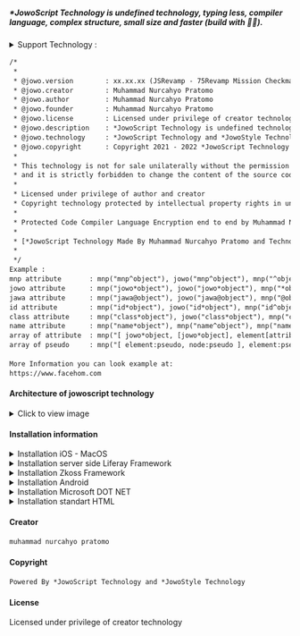 ##### *JowoScript Technology is undefined technology, typing less, compiler language, complex structure, small size and faster (build with 💓🦄).
<details>
<summary>Support Technology :</summary>
	
<ul><li><bold>*JowoScript Technology build with bytecode concept with methode Just In Time (JIT) and writing in notepad.</bold></li><li><bold>*JowoStyle Technology build with core of computation style concept with methode Just In Time (JIT) and writing in notepad.</bold></li><li>Auto compiler file extension *.jowo</li><li>Auto compiler file extension *.jawa</li><li>Auto compiler file extension *.js3</li><li>Auto compiler file extension *.jss</li><li>Support TypeScript above version 1.0.0 auto compiler file *.ts (the mean is a good combination for each other to make enterprise systems or other like Ai, ML, AR, VR, etc in the future) I call this the Checkmate</li><li>Dive Deeper JowoStyle Runtimes of compiler type, condition, utility inside file extension *.jss or *.js3 and application/jowostyle</li><li>Dive Deeper JowoScript Runtimes of compiler type, condition, utility inside file extension *.jowo and application/jowoscript</li><li>Encryption end to end (Meaning i.e is that all data linked to jowoscript will be automatically encrypted with source code base)</li><li>JowoScript Technology cannot be detected by third-party technology or the like because the source code of JowoScript Technology is end-to-end encryption, meaning that it is not easily read by bad hackers or cybercriminals.</li><li>Very easy to install on multiplatform servers to deploy because it is a cross platform with javascript technology standard</li><li>Responsive mode user interface (Meaning i.e. when your design is in tablet mode, mobile or phone mode, television mode, LCD(Liquid Crystal Display) mode and laptop mode)</li><li>Cross platform (For example, a cross-platform application may run on Microsoft Mobile, Microsoft Windows, Android, z/OS, Linux OS, Unix OS, iOS and macOS)</li><li>Smart automatic detection error in javascript engine</li><li>Smart automatic detection error in jowoscript engine</li><li>Smart automatic jowoscript in Java Enterprise Edition (JEE)</li><li>Handling array of objects and decided multiple of attributes and pseudo</li><li>Licensed under privilege of creator technology (How to get token license contact email cohayfun@gmail)</li></ul>
</details>

```html
/*
 *
 * @jowo.version        : xx.xx.xx (JSRevamp - 75Revamp Mission Checkmate).
 * @jowo.creator        : Muhammad Nurcahyo Pratomo
 * @jowo.author         : Muhammad Nurcahyo Pratomo
 * @jowo.founder        : Muhammad Nurcahyo Pratomo
 * @jowo.license        : Licensed under privilege of creator technology (How to get token license contact email cohayfun@gmail).
 * @jowo.description	: *JowoScript Technology is undefined technology, typing less, compiler language, complex structure, small size and faster (build with 💓🦄).
 * @jowo.technology     : *JowoScript Technology and *JowoStyle Technology
 * @jowo.copyright      : Copyright 2021 - 2022 *JowoScript Technology and *JowoStyle Technology. All rights reserved.
 *
 * This technology is not for sale unilaterally without the permission of the creator 
 * and it is strictly forbidden to change the content of the source code without the permission of the creator technology.
 * 
 * Licensed under privilege of author and creator
 * Copyright technology protected by intellectual property rights in underground.
 *
 * Protected Code Compiler Language Encryption end to end by Muhammad Nurcahyo Pratomo.
 * 
 * [*JowoScript Technology Made By Muhammad Nurcahyo Pratomo and Technology Under of Muhammad Nurcahyo Pratomo]
 * 
 */
Example :
mnp attribute		: mnp("mnp^object"), jowo("mnp^object"), mnp("^object"), jowo("^object");
jowo attribute		: mnp("jowo*object"), jowo("jowo*object"), mnp("*object"), jowo("*object");
jawa attribute		: mnp("jawa@object"), jowo("jawa@object"), mnp("@object"), jowo("@object");
id attribute		: mnp("id*object"), jowo("id*object"), mnp("id^object"), jowo("id^object"), mnp("id@object"), jowo("id@object"), mnp("#object"), jowo("#object");
class attribute		: mnp("class*object"), jowo("class*object"), mnp("class^object"), jowo("class^object"), mnp("class@object"), jowo("class@object"), mnp(".object"), jowo(".object");
name attribute		: mnp("name*object"), mnp("name^object"), mnp("name@object");
array of attribute 	: mnp("[ jowo*object, [jowo*object], element[attribute], node[node] ]")	mnp("element[attribute="value"], [attribute="value"], [attribute="value"] [attribute]");
array of pseudo		: mnp("[ element:pseudo, node:pseudo ], element:pseudo node:pseudo object:pseudo ");

More Information you can look example at:
https://www.facehom.com
```
#### Architecture of jowoscript technology
<details>
<summary>Click to view image</summary>
	
<img src="https://github.com/JowoScript/JowoScript_Technology/blob/core/architecture of jowoscript technology-version 0.2.1.png" title="Architecture of *JowoScript Technology">

</details>

#### Installation information
<details>
<summary>Installation iOS - MacOS</summary>
	
```java
//Let's call class WKWebViewConfiguration(), WKWebView(frame, config), URL(url root) and URLRequest(base string url)
import UIKit
import WebKit
class ViewController: UIViewController, WKUIDelegate {
    var webView: WKWebView!
    override func loadView() {
        let webConfiguration = WKWebViewConfiguration()
        webView = WKWebView(frame: .zero, configuration: webConfiguration)
        webView.uiDelegate = self
        view = webView
    }
    override func viewDidLoad() {
        super.viewDidLoad()        
        let myURL = URL(string:"jowo-script.js")
        let myRequest = URLRequest(url: myURL!)
        webView.load(myRequest) //Load from url base webview class
	webView.loadHTMLString("<script>jowo.technology</script>", baseURL: myURL)
	//Result : JowoScript Technology
    }
}
```
iOS - MacOS, More information you can look at [here](https://developer.apple.com/documentation/webkit/wkwebview)
</details>
<details>
<summary>Installation server side Liferay Framework</summary>
	
```java
//Call this class JSTopHeadDynamicInclude extends BaseDynamicInclude (include, register)
@Component(immediate = true, service = DynamicInclude.class)
public class JSTopHeadDynamicInclude extends BaseDynamicInclude {
	@Override
	public void include(HttpServletRequest request, HttpServletResponse response, String key)
		throws IOException {
		PrintWriter printWriter = response.getWriter();
		String content = "<script href=\"http://localhost:8080/../../js/jowo-script.js\" type = \"text/javascript\" />";
		String jowoScript = "jowo.technology" type = \"text/javascript\" />";
		printWriter.println(jowoScript);
		//In console IDE like eclipse, rational application developer, jetbrains, netbeans, browser environment, etc. 
		//Result : JowoScript Technology
	}
	@Override
	public void register(DynamicIncludeRegistry dynamicIncludeRegistry) {
		dynamicIncludeRegistry.register("/html/common/themes/top_js.jspf#resources");		
	}  
}
```
Liferay Framework, More information you can look at [here](https://help.liferay.com/hc/en-us/articles/360018165751-Top-JS-Dynamic-Include-)
</details>
<details>
<summary>Installation Zkoss Framework</summary>
	
```javascript
<zk>
<script type="text/javascript" src="jowo-script.js"></script>
<window title="sample jowo script" border="none" width="100%" closable="true">	
	<script type="text/javascript">
		jowo.technology
	</script>
	//Result : JowoScript Technology
</window>
</zk>
```
</details>
<details>
<summary>Installation Android</summary>
	
```java
webview.loadDataWithBaseURL("file:///android_asset/javascript/jowo-script.js", page, "text/javascript", null, null);
```
Android, More information you can look at [here](https://developer.android.com/guide/webapps/webview#kotlin)
</details>
<details>
<summary>Installation Microsoft DOT NET</summary>

```cs
/* Let's call this function in server side */
/* 
@Function method call in server side
public string GetWebResourceUrl (Type type, string resourceName);
*/

using System;
using System.Web;
using System.Web.UI;
using System.Security.Permissions;
[assembly: WebResource("Samples.AspNet.CS.Controls.jowo-script.js", "application/x-javascript")]
namespace Samples.AspNet.CS.Controls
{
    [AspNetHostingPermission(SecurityAction.Demand, Level = AspNetHostingPermissionLevel.Minimal)]
    public class ClientScriptResourceLabel
    {
		Console.WriteLine(jowo.technology);
		//Result : JowoScript Technology
    }
}
```
Microsoft DOT NET, More information you can look at [here](https://docs.microsoft.com/en-us/dotnet/api/system.web.ui.clientscriptmanager.getwebresourceurl?redirectedfrom=MSDN&view=netframework-4.8#System_Web_UI_ClientScriptManager_GetWebResourceUrl_System_Type_System_String_)
</details>
<details>
<summary>Installation standart HTML</summary>

<b>Make sure your code JavaScript tag install.</b>
	
```html
<html>
<head>
<script type="text/javascript" src="jowo-script.js"></script>
</head>
<body>
	<script type="text/jowoscript">
		<string> strong = 'JowoScript walking alone';
		<int> count = 1 / 9999;
		jowo.information( strong );
		jowo.information('Result :'+count);
		//Result JowoScript walking alone
		//Result 0.00010001000100010001
	</script>
	<jowo-script>
		jowo.information( jowo.technology );
		//Result JowoScript Technology
	</jowo-script>
</body>
</html>
```
</details>

#### Creator
```html
muhammad nurcahyo pratomo
```
#### Copyright
```html
Powered By *JowoScript Technology and *JowoStyle Technology
```
#### License
Licensed under privilege of creator technology
